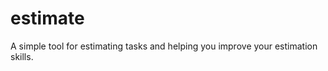 estimate
========

A simple tool for estimating tasks and helping you improve your estimation skills.
